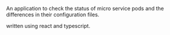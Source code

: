 An application to check the status of micro service pods and the differences in their configuration files.

written using react and typescript.
